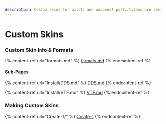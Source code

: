 ```yaml
---
description: Custom skins for pilots and weapons! psst..titans are semi possible.
---
```


# Custom Skins

### Custom Skin Info & Formats

{% content-ref url="formats.md" %}
[formats.md](formats.md)
{% endcontent-ref %}

#### Sub-Pages

{% content-ref url="Install/DDS.md" %}
[DDS.md](Install/DDS.md)
{% endcontent-ref %}

{% content-ref url="Install/VTF.md" %}
[VTF.md](Install/VTF.md)
{% endcontent-ref %}

### Making Custom Skins

{% content-ref url="Create-1/" %}
[Create-1](Create-1/)
{% endcontent-ref %}



